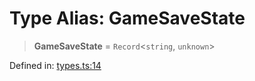 # Type Alias: GameSaveState

> **GameSaveState** = `Record`\<`string`, `unknown`\>

Defined in: [types.ts:14](https://github.com/laruss/react-text-game/blob/9170bd136d7f37dbbee8bf6f71732f065efa0401/packages/core/src/types.ts#L14)
